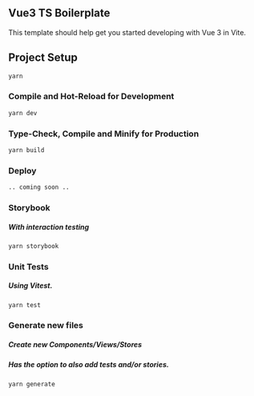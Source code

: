 ## Vue3 TS Boilerplate

This template should help get you started developing with Vue 3 in Vite.

## Project Setup

```sh
yarn
```

### Compile and Hot-Reload for Development

```sh
yarn dev
```

### Type-Check, Compile and Minify for Production

```sh
yarn build
```

### Deploy

```sh
.. coming soon ..
```

### Storybook

##### With interaction testing

```sh
yarn storybook
```

### Unit Tests

##### Using Vitest.

```sh
yarn test
```

### Generate new files

##### Create new Components/Views/Stores

##### Has the option to also add tests and/or stories.

```sh
yarn generate
```
